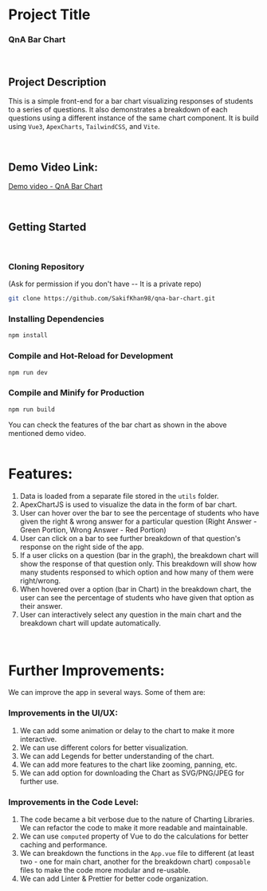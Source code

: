 # Project Title

### QnA Bar Chart

<br />

## Project Description

This is a simple front-end for a bar chart visualizing responses of students to a series of questions. It also demonstrates a breakdown of each questions using a different instance of the same chart component. It is build using `Vue3`, `ApexCharts`, `TailwindCSS`, and `Vite`.

<br />

## Demo Video Link:

[Demo video - QnA Bar Chart](https://drive.google.com/file/d/1sWR_9YlGwr7DbU37r7bdZ9w2y57Btbah/view?usp=share_link)

<br />

## Getting Started

<br />

### Cloning Repository

(Ask for permission if you don't have -- It is a private repo)

```sh
git clone https://github.com/SakifKhan98/qna-bar-chart.git
```

### Installing Dependencies

```sh
npm install
```

### Compile and Hot-Reload for Development

```sh
npm run dev
```

### Compile and Minify for Production

```sh
npm run build
```

You can check the features of the bar chart as shown in the above mentioned demo video.
<br />
<br />

# Features:

1. Data is loaded from a separate file stored in the `utils` folder.
2. ApexChartJS is used to visualize the data in the form of bar chart.
3. User can hover over the bar to see the percentage of students who have given the right & wrong answer for a particular question (Right Answer - Green Portion, Wrong Answer - Red Portion)
4. User can click on a bar to see further breakdown of that question's response on the right side of the app.
5. If a user clicks on a question (bar in the graph), the breakdown chart will show the response of that question only. This breakdown will show how many students responsed to which option and how many of them were right/wrong.
6. When hovered over a option (bar in Chart) in the breakdown chart, the user can see the percentage of students who have given that option as their answer.
7. User can interactively select any question in the main chart and the breakdown chart will update automatically.

<br />

# Further Improvements:

We can improve the app in several ways. Some of them are:

### Improvements in the UI/UX:

1. We can add some animation or delay to the chart to make it more interactive.
2. We can use different colors for better visualization.
3. We can add Legends for better understanding of the chart.
4. We can add more features to the chart like zooming, panning, etc.
5. We can add option for downloading the Chart as SVG/PNG/JPEG for further use.

### Improvements in the Code Level:

1. The code became a bit verbose due to the nature of Charting Libraries. We can refactor the code to make it more readable and maintainable.
2. We can use `computed` property of Vue to do the calculations for better caching and performance.
3. We can breakdown the functions in the `App.vue` file to different (at least two - one for main chart, another for the breakdown chart) `composable` files to make the code more modular and re-usable.
4. We can add Linter & Prettier for better code organization.
